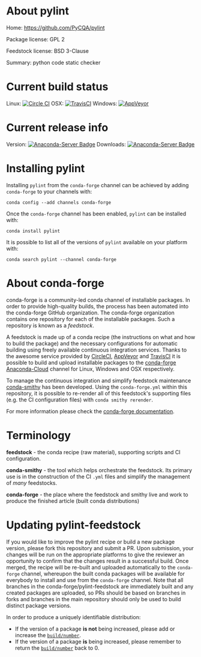 About pylint
============

Home: https://github.com/PyCQA/pylint

Package license: GPL 2

Feedstock license: BSD 3-Clause

Summary: python code static checker



Current build status
====================

Linux: [![Circle CI](https://circleci.com/gh/conda-forge/pylint-feedstock.svg?style=shield)](https://circleci.com/gh/conda-forge/pylint-feedstock)
OSX: [![TravisCI](https://travis-ci.org/conda-forge/pylint-feedstock.svg?branch=master)](https://travis-ci.org/conda-forge/pylint-feedstock)
Windows: [![AppVeyor](https://ci.appveyor.com/api/projects/status/github/conda-forge/pylint-feedstock?svg=True)](https://ci.appveyor.com/project/conda-forge/pylint-feedstock/branch/master)

Current release info
====================
Version: [![Anaconda-Server Badge](https://anaconda.org/conda-forge/pylint/badges/version.svg)](https://anaconda.org/conda-forge/pylint)
Downloads: [![Anaconda-Server Badge](https://anaconda.org/conda-forge/pylint/badges/downloads.svg)](https://anaconda.org/conda-forge/pylint)

Installing pylint
=================

Installing `pylint` from the `conda-forge` channel can be achieved by adding `conda-forge` to your channels with:

```
conda config --add channels conda-forge
```

Once the `conda-forge` channel has been enabled, `pylint` can be installed with:

```
conda install pylint
```

It is possible to list all of the versions of `pylint` available on your platform with:

```
conda search pylint --channel conda-forge
```


About conda-forge
=================

conda-forge is a community-led conda channel of installable packages.
In order to provide high-quality builds, the process has been automated into the
conda-forge GitHub organization. The conda-forge organization contains one repository
for each of the installable packages. Such a repository is known as a *feedstock*.

A feedstock is made up of a conda recipe (the instructions on what and how to build
the package) and the necessary configurations for automatic building using freely
available continuous integration services. Thanks to the awesome service provided by
[CircleCI](https://circleci.com/), [AppVeyor](http://www.appveyor.com/)
and [TravisCI](https://travis-ci.org/) it is possible to build and upload installable
packages to the [conda-forge](https://anaconda.org/conda-forge)
[Anaconda-Cloud](http://docs.anaconda.org/) channel for Linux, Windows and OSX respectively.

To manage the continuous integration and simplify feedstock maintenance
[conda-smithy](http://github.com/conda-forge/conda-smithy) has been developed.
Using the ``conda-forge.yml`` within this repository, it is possible to re-render all of
this feedstock's supporting files (e.g. the CI configuration files) with ``conda smithy rerender``.

For more information please check the [conda-forge documentation](https://conda-forge.org/docs/).

Terminology
===========

**feedstock** - the conda recipe (raw material), supporting scripts and CI configuration.

**conda-smithy** - the tool which helps orchestrate the feedstock.
                   Its primary use is in the construction of the CI ``.yml`` files
                   and simplify the management of *many* feedstocks.

**conda-forge** - the place where the feedstock and smithy live and work to
                  produce the finished article (built conda distributions)


Updating pylint-feedstock
=========================

If you would like to improve the pylint recipe or build a new
package version, please fork this repository and submit a PR. Upon submission,
your changes will be run on the appropriate platforms to give the reviewer an
opportunity to confirm that the changes result in a successful build. Once
merged, the recipe will be re-built and uploaded automatically to the
`conda-forge` channel, whereupon the built conda packages will be available for
everybody to install and use from the `conda-forge` channel.
Note that all branches in the conda-forge/pylint-feedstock are
immediately built and any created packages are uploaded, so PRs should be based
on branches in forks and branches in the main repository should only be used to
build distinct package versions.

In order to produce a uniquely identifiable distribution:
 * If the version of a package **is not** being increased, please add or increase
   the [``build/number``](http://conda.pydata.org/docs/building/meta-yaml.html#build-number-and-string).
 * If the version of a package **is** being increased, please remember to return
   the [``build/number``](http://conda.pydata.org/docs/building/meta-yaml.html#build-number-and-string)
   back to 0.